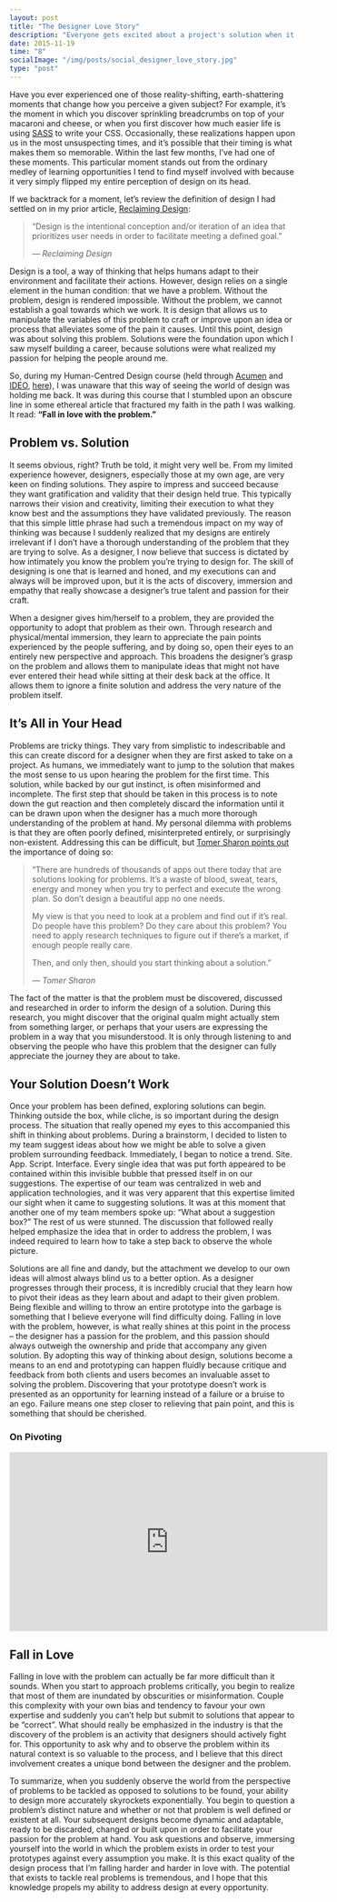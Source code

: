 ```yaml
---
layout: post
title: "The Designer Love Story"
description: "Everyone gets excited about a project's solution when it becomes seemingly apparent. Recently however, I've learned that there is a much more effective piece of every project all designers should be far more excited about: the problem. Solutions confirm our beliefs and are something to be proud of, and it is precisely for these reasons that you should let them go."
date: 2015-11-19
time: "8"
socialImage: "/img/posts/social_designer_love_story.jpg"
type: "post"
---
```

Have you ever experienced one of those reality-shifting, earth-shattering moments that change how you perceive a given subject? For example, it’s the moment in which you discover sprinkling breadcrumbs on top of your macaroni and cheese, or when you first discover how much easier life is using [SASS](http://sass-lang.com/) to write your CSS. Occasionally, these realizations happen upon us in the most unsuspecting times, and it’s possible that their timing is what makes them so memorable. Within the last few months, I’ve had one of these moments. This particular moment stands out from the ordinary medley of learning opportunities I tend to find myself involved with because it very simply flipped my entire perception of design on its head.

If we backtrack for a moment, let’s review the definition of design I had settled on in my prior article, [Reclaiming Design](/writing/2015/reclaiming-design):

>“Design is the intentional conception and/or iteration of an idea that prioritizes user needs in order to facilitate meeting a defined goal.”
>
>_&mdash; Reclaiming Design_

Design is a tool, a way of thinking that helps humans adapt to their environment and facilitate their actions. However, design relies on a single element in the human condition: that we have a problem. Without the problem, design is rendered impossible. Without the problem, we cannot establish a goal towards which we work. It is design that allows us to manipulate the variables of this problem to craft or improve upon an idea or process that alleviates some of the pain it causes. Until this point, design was about solving this problem. Solutions were the foundation upon which I saw myself building a career, because solutions were what realized my passion for helping the people around me.

So, during my Human-Centred Design course (held through [Acumen](http://plusacumen.org/) and [IDEO](http://www.ideo.com), [here](http://plusacumen.org/courses/hcd-for-social-innovation/)), I was unaware that this way of seeing the world of design was holding me back. It was during this course that I stumbled upon an obscure line in some ethereal article that fractured my faith in the path I was walking. It read: **“Fall in love with the problem.”**

## Problem vs. Solution

It seems obvious, right? Truth be told, it might very well be. From my limited experience however, designers, especially those at my own age, are very keen on finding solutions. They aspire to impress and succeed because they want gratification and validity that their design held true. This typically narrows their vision and creativity, limiting their execution to what they know best and the assumptions they have validated previously. The reason that this simple little phrase had such a tremendous impact on my way of thinking was because I suddenly realized that my designs are entirely irrelevant if I don’t have a thorough understanding of the problem that they are trying to solve. As a designer, I now believe that success is dictated by how intimately you know the problem you’re trying to design for. The skill of designing is one that is learned and honed, and my executions can and always will be improved upon, but it is the acts of discovery, immersion and empathy that really showcase a designer’s true talent and passion for their craft.

When a designer gives him/herself to a problem, they are provided the opportunity to adopt that problem as their own. Through research and physical/mental immersion, they learn to appreciate the pain points experienced by the people suffering, and by doing so, open their eyes to an entirely new perspective and approach. This broadens the designer’s grasp on the problem and allows them to manipulate ideas that might not have ever entered their head while sitting at their desk back at the office. It allows them to ignore a finite solution and address the very nature of the problem itself.

## It’s All in Your Head

Problems are tricky things. They vary from simplistic to indescribable and this can create discord for a designer when they are first asked to take on a project. As humans, we immediately want to jump to the solution that makes the most sense to us upon hearing the problem for the first time. This solution, while backed by our gut instinct, is often misinformed and incomplete. The first step that should be taken in this process is to note down the gut reaction and then completely discard the information until it can be drawn upon when the designer has a much more thorough understanding of the problem at hand. My personal dilemma with problems is that they are often poorly defined, misinterpreted entirely, or surprisingly non-existent. Addressing this can be difficult, but [Tomer Sharon points out](http://www.bentley.edu/prepared/millennials-fall-love-problem-today) the importance of doing so:

>“There are hundreds of thousands of apps out there today that are solutions looking for problems. It’s a waste of blood, sweat, tears, energy and money when you try to perfect and execute the wrong plan. So don’t design a beautiful app no one needs.
>
>My view is that you need to look at a problem and find out if it’s real. Do people have this problem? Do they care about this problem? You need to apply research techniques to figure out if there’s a market, if enough people really care.
>
>Then, and only then, should you start thinking about a solution.”
>
>_&mdash; Tomer Sharon_

The fact of the matter is that the problem must be discovered, discussed and researched in order to inform the design of a solution. During this research, you might discover that the original qualm might actually stem from something larger, or perhaps that your users are expressing the problem in a way that you misunderstood. It is only through listening to and observing the people who have this problem that the designer can fully appreciate the journey they are about to take.

## Your Solution Doesn’t Work

Once your problem has been defined, exploring solutions can begin. Thinking outside the box, while cliche, is so important during the design process. The situation that really opened my eyes to this accompanied this shift in thinking about problems. During a brainstorm, I decided to listen to my team suggest ideas about how we might be able to solve a given problem surrounding feedback. Immediately, I began to notice a trend. Site. App. Script. Interface. Every single idea that was put forth appeared to be contained within this invisible bubble that pressed itself in on our suggestions. The expertise of our team was centralized in web and application technologies, and it was very apparent that this expertise limited our sight when it came to suggesting solutions. It was at this moment that another one of my team members spoke up: “What about a suggestion box?” The rest of us were stunned. The discussion that followed really helped emphasize the idea that in order to address the problem, I was indeed required to learn how to take a step back to observe the whole picture.

Solutions are all fine and dandy, but the attachment we develop to our own ideas will almost always blind us to a better option. As a designer progresses through their process, it is incredibly crucial that they learn how to pivot their ideas as they learn about and adapt to their given problem. Being flexible and willing to throw an entire prototype into the garbage is something that I believe everyone will find difficulty doing. Falling in love with the problem, however, is what really shines at this point in the process – the designer has a passion for the problem, and this passion should always outweigh the ownership and pride that accompany any given solution. By adopting this way of thinking about design, solutions become a means to an end and prototyping can happen fluidly because critique and feedback from both clients and users becomes an invaluable asset to solving the problem. Discovering that your prototype doesn’t work is presented as an opportunity for learning instead of a failure or a bruise to an ego. Failure means one step closer to relieving that pain point, and this is something that should be cherished.

### On Pivoting

<div class="video-wrapper">
	<iframe width="560" height="315" src="https://www.youtube.com/embed/EO5ttpuIuvg" frameborder="0" allowfullscreen></iframe>
</div>

## Fall in Love

Falling in love with the problem can actually be far more difficult than it sounds. When you start to approach problems critically, you begin to realize that most of them are inundated by obscurities or misinformation. Couple this complexity with your own bias and tendency to favour your own expertise and suddenly you can’t help but submit to solutions that appear to be “correct”. What should really be emphasized in the industry is that the discovery of the problem is an activity that designers should actively fight for. This opportunity to ask why and to observe the problem within its natural context is so valuable to the process, and I believe that this direct involvement creates a unique bond between the designer and the problem.

To summarize, when you suddenly observe the world from the perspective of problems to be tackled as opposed to solutions to be found, your ability to design more accurately skyrockets exponentially. You begin to question a problem’s distinct nature and whether or not that problem is well defined or existent at all. Your subsequent designs become dynamic and adaptable, ready to be discarded, changed or built upon in order to facilitate your passion for the problem at hand. You ask questions and observe, immersing yourself into the world in which the problem exists in order to test your prototypes against every assumption you make. It is this exact quality of the design process that I’m falling harder and harder in love with. The potential that exists to tackle real problems is tremendous, and I hope that this knowledge propels my ability to address design at every opportunity.
